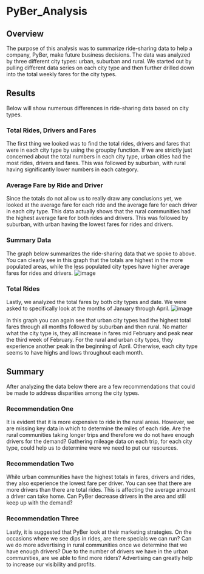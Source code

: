 # PyBer_Analysis

## Overview 
The purpose of this analysis was to summarize ride-sharing data to help a company, PyBer, make future business decisions. The data was analyzed by three different city types: urban, suburban and rural. We started out by pulling different data series on each city type and then further drilled down into the total weekly fares for the city types. 

## Results 
Below will show numerous differences in ride-sharing data based on city types. 

### Total Rides, Drivers and Fares 
The first thing we looked was to find the total rides, drivers and fares that were in each city type by using the groupby function. If we are strictly just concerned about the total numbers in each city type, urban cities had the most rides, drivers and fares. This was followed by suburban, with rural having significantly lower numbers in each category. 

### Average Fare by Ride and Driver 
Since the totals do not allow us to really draw any conclusions yet, we looked at the average fare for each ride and the average fare for each driver in each city type. This data actually shows that the rural communities had the highest average fare for both rides and drivers. This was followed by suburban, with urban having the lowest fares for rides and drivers. 

### Summary Data 
The graph below summarizes the ride-sharing data that we spoke to above. You can clearly see in this graph that the totals are highest in the more populated areas, while the less populated city types have higher average fares for rides and drivers. 
![image](https://user-images.githubusercontent.com/117782103/208224712-282f011d-5fa7-45e4-a9d5-e122cfc24c49.png)

### Total Rides
Lastly, we analyzed the total fares by both city types and date. We were asked to specifically look at the months of January through April. 
![image](https://user-images.githubusercontent.com/117782103/208224885-6476096e-abc5-4499-8166-fc46fac96046.png)

In this graph you can again see that urban city types had the highest total fares through all months followed by suburban and then rural. No matter what the city type is, they all increase in fares mid February and peak near the third week of February. For the rural and urban city types, they experience another peak in the beginning of April. Otherwise, each city type seems to have highs and lows throughout each month. 

## Summary
After analyzing the data below there are a few recommendations that could be made to address disparities among the city types. 

### Recommendation One 
It is evident that it is more expensive to ride in the rural areas. However, we are missing key data in which to determine the miles of each ride. Are the rural communities taking longer trips and therefore we do not have enough drivers for the demand? Gathering mileage data on each trip, for each city type, could help us to determine were we need to put our resources. 

### Recommendation Two
While urban communities have the highest totals in fares, drivers and rides, they also experience the lowest fare per driver. You can see that there are more drivers than there are total rides. This is affecting the average amount a driver can take home. Can PyBer decrease drivers in the area and still keep up with the demand? 

### Recommendation Three 
Lastly, it is suggested that PyBer look at their marketing strategies. On the occasions where we see dips in rides, are there specials we can run? Can we do more advertising in rural communities once we determine that we have enough drivers? Due to the number of drivers we have in the urban communities, are we able to find more riders? Advertising can greatly help to increase our visibility and profits. 
